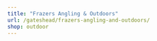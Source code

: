 ```yaml
---
title: "Frazers Angling & Outdoors"
url: /gateshead/frazers-angling-and-outdoors/
shop: outdoor
---
```

